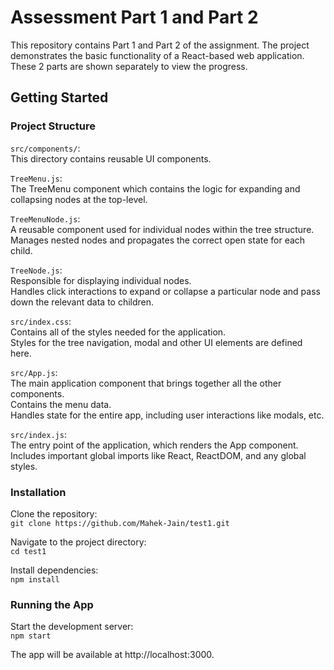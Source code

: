 # Assessment Part 1 and Part 2

This repository contains Part 1 and Part 2 of the assignment. The project demonstrates the basic functionality of a React-based web application. These 2 parts are shown separately to view the progress. 

## Getting Started

### Project Structure

`src/components/`: \
This directory contains reusable UI components.

`TreeMenu.js`: \
The TreeMenu component which contains the logic for expanding and collapsing nodes at the top-level.

`TreeMenuNode.js`: \
A reusable component used for individual nodes within the tree structure. \
Manages nested nodes and propagates the correct open state for each child.

`TreeNode.js`: \
Responsible for displaying individual nodes. \
Handles click interactions to expand or collapse a particular node and pass down the relevant data to children.

`src/index.css`: \
Contains all of the styles needed for the application. \
Styles for the tree navigation, modal and other UI elements are defined here. 

`src/App.js`: \
The main application component that brings together all the other components. \
Contains the menu data. \
Handles state for the entire app, including user interactions like modals, etc. 

`src/index.js`: \
The entry point of the application, which renders the App component. \
Includes important global imports like React, ReactDOM, and any global styles. 

### Installation

Clone the repository: \
`git clone https://github.com/Mahek-Jain/test1.git` 

Navigate to the project directory: \
`cd test1` 

Install dependencies: \
`npm install`

### Running the App

Start the development server: \
`npm start` 

The app will be available at http://localhost:3000.
